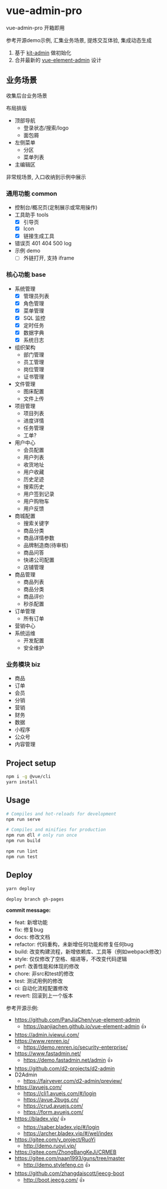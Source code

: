 # vue-admin-pro

vue-admin-pro 开箱即用

参考开源demo示例, 汇集业务场景, 提炼交互体验, 集成动态生成

1. 基于 [kit-admin](https://github.com/jskit/kit-admin/) 做初始化
2. 合并最新的 [vue-element-admin](https://github.com/PanJiaChen/vue-element-admin) 设计

## 业务场景

收集后台业务场景

布局排版

- 顶部导航
  - 登录状态/搜索/logo
  - 面包屑
- 左侧菜单
  - 分区
  - 菜单列表
- 主编辑区

非常规场景, 入口收纳到示例中展示

### 通用功能 common

- 控制台/概况页(定制展示或常用操作)
- 工具助手 tools
  - [x] 引导页
  - [x] Icon
  - [x] 链接生成工具
- 错误页 401 404 500 log
- 示例 demo
  - [ ] 外链打开, 支持 iframe

### 核心功能 base

- 系统管理
  - [x] 管理员列表
  - [x] 角色管理
  - [x] 菜单管理
  - [x] SQL 监控
  - [x] 定时任务
  - [x] 数据字典
  - [x] 系统日志
- 组织架构
  - 部门管理
  - 员工管理
  - 岗位管理
  - 证书管理
- 文件管理
  - 图床配置
  - 文件上传
- 项目管理
  - 项目列表
  - 进度详情
  - 任务管理
  - 工单?
- 用户中心
  - 会员配置
  - 用户列表
  - 收货地址
  - 用户收藏
  - 历史足迹
  - 搜索历史
  - 用户签到记录
  - 用户购物车
  - 用户反馈
- 商城配置
  - 搜索关键字
  - 商品分类
  - 商品详情参数
  - 品牌制造商(待审核)
  - 商品问答
  - 快递公司配置
  - 店铺管理
- 商品管理
  - 商品列表
  - 商品分类
  - 商品评价
  - 秒杀配置
- 订单管理
  - 所有订单
- 营销中心
- 系统运维
  - 开发配置
  - 安全维护

### 业务模块 biz

- 商品
- 订单
- 会员
- 分销
- 营销
- 财务
- 数据
- 小程序
- 公众号
- 内容管理


## Project setup

```bash
npm i -g @vue/cli
yarn install
```

## Usage

```bash
# Compiles and hot-reloads for development
npm run serve

# Compiles and minifies for production
npm run dll # only run once
npm run build

npm run lint
npm run test
```

## Deploy

```bash
yarn deploy

deploy branch gh-pages
```

**commit message:**

- feat: 新增功能
- fix: 修复bug
- docs: 修改文档
- refactor: 代码重构，未新增任何功能和修复任何bug
- build: 改变构建流程，新增依赖库、工具等（例如webpack修改）
- style: 仅仅修改了空格、缩进等，不改变代码逻辑
- perf: 改善性能和体现的修改
- chore: 非src和test的修改
- test: 测试用例的修改
- ci: 自动化流程配置修改
- revert: 回滚到上一个版本

参考开源示例:

- https://github.com/PanJiaChen/vue-element-admin
  - https://panjiachen.github.io/vue-element-admin 👍
- https://admin.iviewui.com/
- https://www.renren.io/
  - https://demo.renren.io/security-enterprise/
- https://www.fastadmin.net/
  - https://demo.fastadmin.net/admin 👍
- https://github.com/d2-projects/d2-admin
- D2Admin
  - https://fairyever.com/d2-admin/preview/
- https://avuejs.com/
  - https://cli1.avuejs.com/#/login
  - https://avue.2bugs.cn/
  - https://crud.avuejs.com/
  - https://form.avuejs.com/
- https://bladex.vip/ 👍
  - https://saber.bladex.vip/#/login
  - https://archer.bladex.vip/#/wel/index
- https://gitee.com/y_project/RuoYi
  - http://demo.ruoyi.vip/
- https://gitee.com/ZhongBangKeJi/CRMEB
- https://gitee.com/naan1993/guns/tree/master
  - http://demo.stylefeng.cn 👍
- https://github.com/zhangdaiscott/jeecg-boot
  - http://boot.jeecg.com/ 👍
